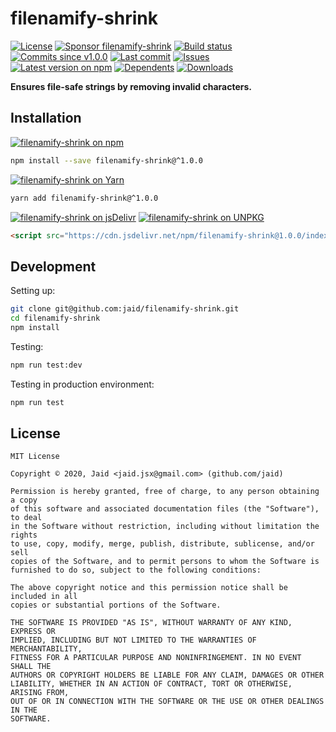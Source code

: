 # filenamify-shrink


<a href="https://raw.githubusercontent.com/jaid/filenamify-shrink/master/license.txt"><img src="https://img.shields.io/github/license/jaid/filenamify-shrink?style=flat-square" alt="License"/></a> <a href="https://github.com/sponsors/jaid"><img src="https://img.shields.io/badge/<3-Sponsor-FF45F1?style=flat-square" alt="Sponsor filenamify-shrink"/></a>
<a href="https://actions-badge.atrox.dev/jaid/filenamify-shrink/goto"><img src="https://img.shields.io/endpoint.svg?style=flat-square&url=https%3A%2F%2Factions-badge.atrox.dev%2Fjaid%2Ffilenamify-shrink%2Fbadge" alt="Build status"/></a> <a href="https://github.com/jaid/filenamify-shrink/commits"><img src="https://img.shields.io/github/commits-since/jaid/filenamify-shrink/v1.0.0?style=flat-square&logo=github" alt="Commits since v1.0.0"/></a> <a href="https://github.com/jaid/filenamify-shrink/commits"><img src="https://img.shields.io/github/last-commit/jaid/filenamify-shrink?style=flat-square&logo=github" alt="Last commit"/></a> <a href="https://github.com/jaid/filenamify-shrink/issues"><img src="https://img.shields.io/github/issues/jaid/filenamify-shrink?style=flat-square&logo=github" alt="Issues"/></a>  
<a href="https://npmjs.com/package/filenamify-shrink"><img src="https://img.shields.io/npm/v/filenamify-shrink?style=flat-square&logo=npm&label=latest%20version" alt="Latest version on npm"/></a> <a href="https://github.com/jaid/filenamify-shrink/network/dependents"><img src="https://img.shields.io/librariesio/dependents/npm/filenamify-shrink?style=flat-square&logo=npm" alt="Dependents"/></a> <a href="https://npmjs.com/package/filenamify-shrink"><img src="https://img.shields.io/npm/dm/filenamify-shrink?style=flat-square&logo=npm" alt="Downloads"/></a>

**Ensures file-safe strings by removing invalid characters.**















## Installation
<a href="https://npmjs.com/package/filenamify-shrink"><img src="https://img.shields.io/badge/npm-filenamify--shrink-C23039?style=flat-square&logo=npm" alt="filenamify-shrink on npm"/></a>
```bash
npm install --save filenamify-shrink@^1.0.0
```
<a href="https://yarnpkg.com/package/filenamify-shrink"><img src="https://img.shields.io/badge/Yarn-filenamify--shrink-2F8CB7?style=flat-square&logo=yarn&logoColor=white" alt="filenamify-shrink on Yarn"/></a>
```bash
yarn add filenamify-shrink@^1.0.0
```
<a href="https://jsdelivr.com/package/npm/filenamify-shrink/"><img src="https://img.shields.io/badge/jsDelivr-filenamify--shrink-orange?style=flat-square&logo=html5&logoColor=white" alt="filenamify-shrink on jsDelivr"/></a> <a href="https://unpkg.com/browse/filenamify-shrink/"><img src="https://img.shields.io/badge/UNPKG-filenamify--shrink-orange?style=flat-square&logo=html5&logoColor=white" alt="filenamify-shrink on UNPKG"/></a>
```html
<script src="https://cdn.jsdelivr.net/npm/filenamify-shrink@1.0.0/index.js"/>
```







## Development



Setting up:
```bash
git clone git@github.com:jaid/filenamify-shrink.git
cd filenamify-shrink
npm install
```
Testing:
```bash
npm run test:dev
```
Testing in production environment:
```bash
npm run test
```


## License
```text
MIT License

Copyright © 2020, Jaid <jaid.jsx@gmail.com> (github.com/jaid)

Permission is hereby granted, free of charge, to any person obtaining a copy
of this software and associated documentation files (the "Software"), to deal
in the Software without restriction, including without limitation the rights
to use, copy, modify, merge, publish, distribute, sublicense, and/or sell
copies of the Software, and to permit persons to whom the Software is
furnished to do so, subject to the following conditions:

The above copyright notice and this permission notice shall be included in all
copies or substantial portions of the Software.

THE SOFTWARE IS PROVIDED "AS IS", WITHOUT WARRANTY OF ANY KIND, EXPRESS OR
IMPLIED, INCLUDING BUT NOT LIMITED TO THE WARRANTIES OF MERCHANTABILITY,
FITNESS FOR A PARTICULAR PURPOSE AND NONINFRINGEMENT. IN NO EVENT SHALL THE
AUTHORS OR COPYRIGHT HOLDERS BE LIABLE FOR ANY CLAIM, DAMAGES OR OTHER
LIABILITY, WHETHER IN AN ACTION OF CONTRACT, TORT OR OTHERWISE, ARISING FROM,
OUT OF OR IN CONNECTION WITH THE SOFTWARE OR THE USE OR OTHER DEALINGS IN THE
SOFTWARE.
```
